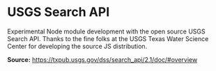 # USGS Search API
Experimental Node module development with the open source USGS Search API. 
Thanks to the fine folks at the USGS Texas Water Science Center for developing the source JS distribution. 


**Source:**
https://txpub.usgs.gov/dss/search_api/2.1/doc/#overview
